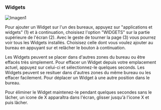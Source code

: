 ### Widgets

![Imagen1](http://static.energysistem.com/images/manuals/42430/565c2268153f0.jpg)

Pour ajouter un Widget sur l'un des bureaux, appuyez sur "applications et widgets" (1) et à continuation, choisisez l'option "WIDGETS" sur la partie supérieure de l'écran (2). Avec le geste de tourner la page (3) vous pourrez voir tous les Widgets installés. Choisisez celle dont vous voulez ajouter au bureau en appuyant sur et relâcher le bouton à continuation.

Les Widgets peuvent se placer dans d'autres zones du bureau ou être effacés très simplement. Pour effacer un Widget depuis votre emplacement actuel, appuyez sur celui-ci et sélectionnez-le quelques seconds. Les Widgets peuvent se resituer dans d'autres zones du même bureau ou les effacer facilement. Pour déplacer un Widget à une autre position dans le bureau.

Pour éliminer le Widget maintenez-le pendant quelques secondes sans le lâcher, un icone de X apparaîtra dans l'écran, glisser jusqu'à l'icone X et puis lâcher.

